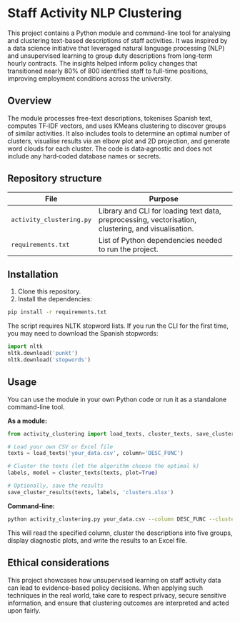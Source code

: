 # Staff Activity NLP Clustering

This project contains a Python module and command-line tool for analysing and clustering text-based descriptions of staff activities. It was inspired by a data science initiative that leveraged natural language processing (NLP) and unsupervised learning to group duty descriptions from long-term hourly contracts. The insights helped inform policy changes that transitioned nearly 80% of 800 identified staff to full-time positions, improving employment conditions across the university.

## Overview

The module processes free-text descriptions, tokenises Spanish text, computes TF‑IDF vectors, and uses KMeans clustering to discover groups of similar activities. It also includes tools to determine an optimal number of clusters, visualise results via an elbow plot and 2D projection, and generate word clouds for each cluster. The code is data‑agnostic and does not include any hard‑coded database names or secrets.

## Repository structure

| File | Purpose |
| --- | --- |
| `activity_clustering.py` | Library and CLI for loading text data, preprocessing, vectorisation, clustering, and visualisation. |
| `requirements.txt` | List of Python dependencies needed to run the project. |

## Installation

1. Clone this repository.
2. Install the dependencies:

```bash
pip install -r requirements.txt
```

The script requires NLTK stopword lists. If you run the CLI for the first time, you may need to download the Spanish stopwords:

```python
import nltk
nltk.download('punkt')
nltk.download('stopwords')
```

## Usage

You can use the module in your own Python code or run it as a standalone command-line tool.

**As a module:**

```python
from activity_clustering import load_texts, cluster_texts, save_cluster_results

# Load your own CSV or Excel file
texts = load_texts('your_data.csv', column='DESC_FUNC')

# Cluster the texts (let the algorithm choose the optimal k)
labels, model = cluster_texts(texts, plot=True)

# Optionally, save the results
save_cluster_results(texts, labels, 'clusters.xlsx')
```

**Command-line:**

```bash
python activity_clustering.py your_data.csv --column DESC_FUNC --clusters 5 --plot --out clusters.xlsx
```

This will read the specified column, cluster the descriptions into five groups, display diagnostic plots, and write the results to an Excel file.

## Ethical considerations

This project showcases how unsupervised learning on staff activity data can lead to evidence-based policy decisions. When applying such techniques in the real world, take care to respect privacy, secure sensitive information, and ensure that clustering outcomes are interpreted and acted upon fairly.
